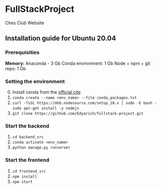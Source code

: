 # FullStackProject
Ches Club Website

## Installation guide for Ubuntu 20.04

### Prerequisities
**Memory:** 
Anaconda - 3 Gb
Conda environment: 1 Gb
Node + npm + git repo: 1 Gb

### Setting the environment
0. Install conda from the [official cite](https://docs.conda.io/projects/conda/en/latest/user-guide/install/linux.html)
1. `conda create --name <env_name> --file conda_packages.txt`
2. `curl -fsSL https://deb.nodesource.com/setup_18.x | sudo -E bash -`
   `sudo apt-get install -y nodejs`
3. `git clone https://github.com/Edyarich/fullstack-project.git`

### Start the backend
1. `cd backend_src`
2. `conda activate <env_name>`
3. `python manage.py runserver`

### Start the frontend
1. `cd frontend_src`
2. `npm install`
3. `npm start`

